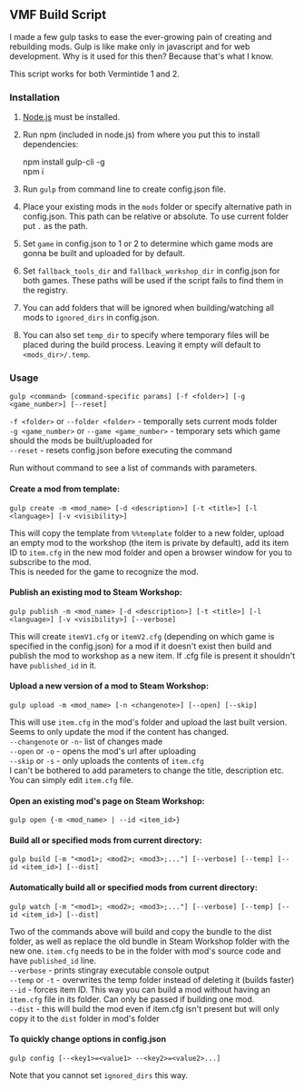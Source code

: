 ## VMF Build Script

I made a few gulp tasks to ease the ever-growing pain of creating and rebuilding mods. 
Gulp is like make only in javascript and for web development. 
Why is it used for this then? Because that's what I know.

This script works for both Vermintide 1 and 2. 

### Installation

1. [Node.js](https://nodejs.org/en/) must be installed.  
1. Run npm (included in node.js) from where you put this to install dependencies:  

	npm install gulp-cli -g  
	npm i  

1. Run `gulp` from command line to create config.json file.  
2. Place your existing mods in the `mods` folder or specify alternative path in config.json. This path can be relative or absolute. To use current folder put `.` as the path.  
3. Set `game` in config.json to 1 or 2 to determine which game mods are gonna be built and uploaded for by default.  
3. Set `fallback_tools_dir` and `fallback_workshop_dir` in config.json for both games. These paths will be used if the script fails to find them in the registry.  
4. You can add folders that will be ignored when building/watching all mods to `ignored_dirs` in config.json.   
5. You can also set `temp_dir` to specify where temporary files will be placed during the build process. Leaving it empty will default to `<mods_dir>/.temp`.

### Usage

	gulp <command> [command-specific params] [-f <folder>] [-g <game_number>] [--reset]

`-f <folder>` or `--folder <folder>` - temporally sets current mods folder  
`-g <game_number>` or `--game <game_number>` - temporary sets which game should the mods be built/uploaded for  
`--reset` - resets config.json before executing the command  

Run without command to see a list of commands with parameters.


#### Create a mod from template:

	gulp create -m <mod_name> [-d <description>] [-t <title>] [-l <language>] [-v <visibility>]

This will copy the template from `%%template` folder to a new folder, upload an empty mod to the workshop (the item is private by default), add its item ID to `item.cfg` in the new mod folder and open a browser window for you to subscribe to the mod.  
This is needed for the game to recognize the mod.

#### Publish an existing mod to Steam Workshop:  

	gulp publish -m <mod_name> [-d <description>] [-t <title>] [-l <language>] [-v <visibility>] [--verbose]

This will create `itemV1.cfg` or `itemV2.cfg` (depending on which game is specified in the config.json) for a mod if it doesn't exist then build and publish the mod to workshop as a new item.
If .cfg file is present it shouldn't have `published_id` in it.  

#### Upload a new version of a mod to Steam Workshop:  

	gulp upload -m <mod_name> [-n <changenote>] [--open] [--skip]  

This will use `item.cfg` in the mod's folder and upload the last built version. Seems to only update the mod if the content has changed.  
`--changenote` or `-n`- list of changes made  
`--open` or `-o` - opens the mod's url after uploading  
`--skip` or `-s` - only uploads the contents of `item.cfg`  
I can't be bothered to add parameters to change the title, description etc. You can simply edit `item.cfg` file.  

#### Open an existing mod's page on Steam Workshop:  

	gulp open {-m <mod_name> | --id <item_id>}  

#### Build all or specified mods from current directory:
	
	gulp build [-m "<mod1>; <mod2>; <mod3>;..."] [--verbose] [--temp] [--id <item_id>] [--dist]

#### Automatically build all or specified mods from current directory:

	gulp watch [-m "<mod1>; <mod2>; <mod3>;..."] [--verbose] [--temp] [--id <item_id>] [--dist]

Two of the commands above will build and copy the bundle to the dist folder, as well as replace the old bundle in Steam Workshop folder with the new one. 
`item.cfg` needs to be in the folder with mod's source code and have `published_id` line.  
`--verbose` - prints stingray executable console output  
`--temp` or `-t` - overwrites the temp folder instead of deleting it (builds faster)  
`--id` - forces item ID. This way you can build a mod without having an `item.cfg` file in its folder. Can only be passed if building one mod.  
`--dist` - this will build the mod even if item.cfg isn't present but will only copy it to the `dist` folder in mod's folder

#### To quickly change options in config.json 
	
	gulp config [--<key1>=<value1> --<key2>=<value2>...]

Note that you cannot set `ignored_dirs` this way.
